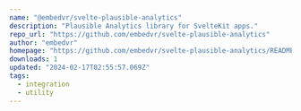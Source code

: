 ```yaml
---
name: "@embedvr/svelte-plausible-analytics"
description: "Plausible Analytics library for SvelteKit apps."
repo_url: "https://github.com/embedvr/svelte-plausible-analytics"
author: "embedvr"
homepage: "https://github.com/embedvr/svelte-plausible-analytics/README.md"
downloads: 1
updated: "2024-02-17T02:55:57.069Z"
tags: 
  - integration
  - utility
---
```

